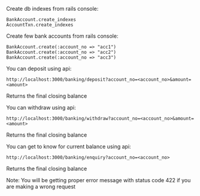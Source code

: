 Create db indexes from rails console:
```
BankAccount.create_indexes
AccountTxn.create_indexes
```

Create few bank accounts from rails console:
```
BankAccount.create(:account_no => "acc1")
BankAccount.create(:account_no => "acc2")
BankAccount.create(:account_no => "acc3")
```

You can deposit using api:
```
http://localhost:3000/banking/deposit?account_no=<account_no>&amount=<amount>
```
Returns the final closing balance


You can withdraw using api:
```
http://localhost:3000/banking/withdraw?account_no=<account_no>&amount=<amount>
```
Returns the final closing balance


You can get to know for current balance using api:
```
http://localhost:3000/banking/enquiry?account_no=<account_no>
```
Returns the final closing balance

Note:
You will be getting proper error message with status code 422 if you are making a wrong request
